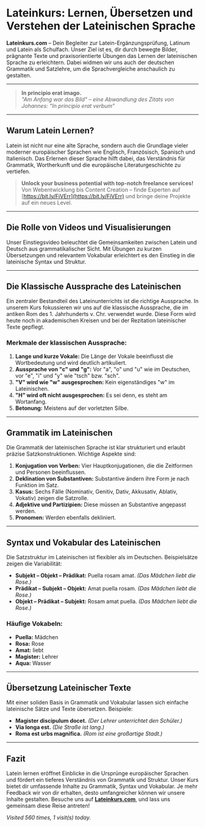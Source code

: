 # Lateinkurs: Lernen, Übersetzen und Verstehen der Lateinischen Sprache

**Lateinkurs.com** – Dein Begleiter zur Latein-Ergänzungsprüfung, Latinum und Latein als Schulfach. Unser Ziel ist es, dir durch bewegte Bilder, prägnante Texte und praxisorientierte Übungen das Lernen der lateinischen Sprache zu erleichtern. Dabei widmen wir uns auch der deutschen Grammatik und Satzlehre, um die Sprachvergleiche anschaulich zu gestalten.

---

> **In principio erat imago.**  
> *"Am Anfang war das Bild" – eine Abwandlung des Zitats von Johannes: “In principio erat verbum”*

---

## Warum Latein Lernen?

Latein ist nicht nur eine alte Sprache, sondern auch die Grundlage vieler moderner europäischer Sprachen wie Englisch, Französisch, Spanisch und Italienisch. Das Erlernen dieser Sprache hilft dabei, das Verständnis für Grammatik, Wortherkunft und die europäische Literaturgeschichte zu vertiefen.

> **Unlock your business potential with top-notch freelance services!** Von Webentwicklung bis Content Creation – finde Experten auf [https://bit.ly/FiVErr](https://bit.ly/FiVErr) und bringe deine Projekte auf ein neues Level.

---

## Die Rolle von Videos und Visualisierungen

Unser Einstiegsvideo beleuchtet die Gemeinsamkeiten zwischen Latein und Deutsch aus grammatikalischer Sicht. Mit Übungen zu kurzen Übersetzungen und relevantem Vokabular erleichtert es den Einstieg in die lateinische Syntax und Struktur.

---

## Die Klassische Aussprache des Lateinischen

Ein zentraler Bestandteil des Lateinunterrichts ist die richtige Aussprache. In unserem Kurs fokussieren wir uns auf die klassische Aussprache, die im antiken Rom des 1. Jahrhunderts v. Chr. verwendet wurde. Diese Form wird heute noch in akademischen Kreisen und bei der Rezitation lateinischer Texte gepflegt.

### Merkmale der klassischen Aussprache:

1. **Lange und kurze Vokale:** Die Länge der Vokale beeinflusst die Wortbedeutung und wird deutlich artikuliert.  
2. **Aussprache von "c" und "g":** Vor "a", "o" und "u" wie im Deutschen, vor "e", "i" und "y" wie "tsch" bzw. "sch".  
3. **"V" wird wie "w" ausgesprochen:** Kein eigenständiges "w" im Lateinischen.  
4. **"H" wird oft nicht ausgesprochen:** Es sei denn, es steht am Wortanfang.  
5. **Betonung:** Meistens auf der vorletzten Silbe.

---

## Grammatik im Lateinischen

Die Grammatik der lateinischen Sprache ist klar strukturiert und erlaubt präzise Satzkonstruktionen. Wichtige Aspekte sind:

1. **Konjugation von Verben:** Vier Hauptkonjugationen, die die Zeitformen und Personen beeinflussen.  
2. **Deklination von Substantiven:** Substantive ändern ihre Form je nach Funktion im Satz.  
3. **Kasus:** Sechs Fälle (Nominativ, Genitiv, Dativ, Akkusativ, Ablativ, Vokativ) zeigen die Satzrolle.  
4. **Adjektive und Partizipien:** Diese müssen an Substantive angepasst werden.  
5. **Pronomen:** Werden ebenfalls dekliniert.

---

## Syntax und Vokabular des Lateinischen

Die Satzstruktur im Lateinischen ist flexibler als im Deutschen. Beispielsätze zeigen die Variabilität:

- **Subjekt – Objekt – Prädikat:** Puella rosam amat. *(Das Mädchen liebt die Rose.)*  
- **Prädikat – Subjekt – Objekt:** Amat puella rosam. *(Das Mädchen liebt die Rose.)*  
- **Objekt – Prädikat – Subjekt:** Rosam amat puella. *(Das Mädchen liebt die Rose.)*

### Häufige Vokabeln:

- **Puella:** Mädchen  
- **Rosa:** Rose  
- **Amat:** liebt  
- **Magister:** Lehrer  
- **Aqua:** Wasser  

---

## Übersetzung Lateinischer Texte

Mit einer soliden Basis in Grammatik und Vokabular lassen sich einfache lateinische Sätze und Texte übersetzen. Beispiele:

- **Magister discipulum docet.** *(Der Lehrer unterrichtet den Schüler.)*  
- **Via longa est.** *(Die Straße ist lang.)*  
- **Roma est urbs magnifica.** *(Rom ist eine großartige Stadt.)*

---

## Fazit

Latein lernen eröffnet Einblicke in die Ursprünge europäischer Sprachen und fördert ein tieferes Verständnis von Grammatik und Struktur. Unser Kurs bietet dir umfassende Inhalte zu Grammatik, Syntax und Vokabular. Je mehr Feedback wir von dir erhalten, desto umfangreicher können wir unsere Inhalte gestalten. Besuche uns auf **[Lateinkurs.com](http://www.lateinkurs.com)**, und lass uns gemeinsam diese Reise antreten!

*Visited 560 times, 1 visit(s) today.*
